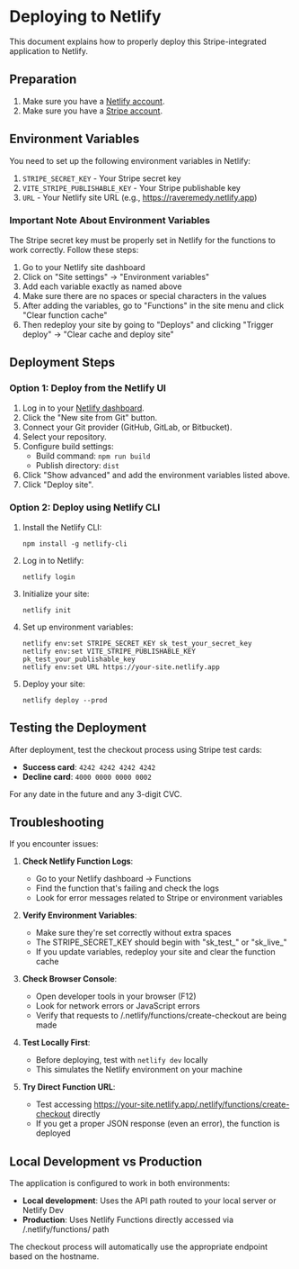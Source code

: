 # Deploying to Netlify

This document explains how to properly deploy this Stripe-integrated application to Netlify.

## Preparation

1. Make sure you have a [Netlify account](https://app.netlify.com/signup).
2. Make sure you have a [Stripe account](https://dashboard.stripe.com/register).

## Environment Variables

You need to set up the following environment variables in Netlify:

1. `STRIPE_SECRET_KEY` - Your Stripe secret key
2. `VITE_STRIPE_PUBLISHABLE_KEY` - Your Stripe publishable key
3. `URL` - Your Netlify site URL (e.g., https://raveremedy.netlify.app)

### Important Note About Environment Variables

The Stripe secret key must be properly set in Netlify for the functions to work correctly. Follow these steps:

1. Go to your Netlify site dashboard
2. Click on "Site settings" → "Environment variables"
3. Add each variable exactly as named above
4. Make sure there are no spaces or special characters in the values
5. After adding the variables, go to "Functions" in the site menu and click "Clear function cache"
6. Then redeploy your site by going to "Deploys" and clicking "Trigger deploy" → "Clear cache and deploy site"

## Deployment Steps

### Option 1: Deploy from the Netlify UI

1. Log in to your [Netlify dashboard](https://app.netlify.com/).
2. Click the "New site from Git" button.
3. Connect your Git provider (GitHub, GitLab, or Bitbucket).
4. Select your repository.
5. Configure build settings:
   - Build command: `npm run build`
   - Publish directory: `dist`
6. Click "Show advanced" and add the environment variables listed above.
7. Click "Deploy site".

### Option 2: Deploy using Netlify CLI

1. Install the Netlify CLI:
   ```
   npm install -g netlify-cli
   ```

2. Log in to Netlify:
   ```
   netlify login
   ```

3. Initialize your site:
   ```
   netlify init
   ```

4. Set up environment variables:
   ```
   netlify env:set STRIPE_SECRET_KEY sk_test_your_secret_key
   netlify env:set VITE_STRIPE_PUBLISHABLE_KEY pk_test_your_publishable_key
   netlify env:set URL https://your-site.netlify.app
   ```

5. Deploy your site:
   ```
   netlify deploy --prod
   ```

## Testing the Deployment

After deployment, test the checkout process using Stripe test cards:

- **Success card**: `4242 4242 4242 4242`
- **Decline card**: `4000 0000 0000 0002`

For any date in the future and any 3-digit CVC.

## Troubleshooting

If you encounter issues:

1. **Check Netlify Function Logs**:
   - Go to your Netlify dashboard → Functions
   - Find the function that's failing and check the logs
   - Look for error messages related to Stripe or environment variables

2. **Verify Environment Variables**:
   - Make sure they're set correctly without extra spaces
   - The STRIPE_SECRET_KEY should begin with "sk_test_" or "sk_live_"
   - If you update variables, redeploy your site and clear the function cache

3. **Check Browser Console**:
   - Open developer tools in your browser (F12)
   - Look for network errors or JavaScript errors
   - Verify that requests to /.netlify/functions/create-checkout are being made

4. **Test Locally First**:
   - Before deploying, test with `netlify dev` locally
   - This simulates the Netlify environment on your machine

5. **Try Direct Function URL**:
   - Test accessing https://your-site.netlify.app/.netlify/functions/create-checkout directly
   - If you get a proper JSON response (even an error), the function is deployed

## Local Development vs Production

The application is configured to work in both environments:

- **Local development**: Uses the API path routed to your local server or Netlify Dev
- **Production**: Uses Netlify Functions directly accessed via /.netlify/functions/ path

The checkout process will automatically use the appropriate endpoint based on the hostname. 